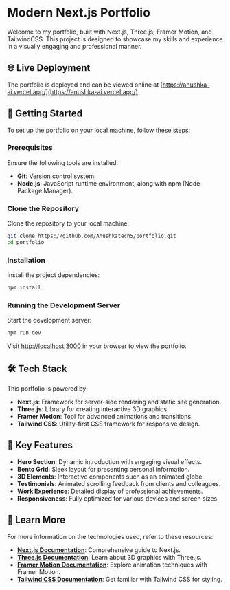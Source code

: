 # Modern Next.js Portfolio

Welcome to my portfolio, built with Next.js, Three.js, Framer Motion, and TailwindCSS. This project is designed to showcase my skills and experience in a visually engaging and professional manner.

## 🌐 Live Deployment

The portfolio is deployed and can be viewed online at [https://anushka-ai.vercel.app/](https://anushka-ai.vercel.app/).

## 🚀 Getting Started

To set up the portfolio on your local machine, follow these steps:

### Prerequisites

Ensure the following tools are installed:

- **Git**: Version control system.
- **Node.js**: JavaScript runtime environment, along with npm (Node Package Manager).

### Clone the Repository

Clone the repository to your local machine:

```bash
git clone https://github.com/Anushkatech5/portfolio.git
cd portfolio
```

### Installation

Install the project dependencies:

```bash
npm install
```

### Running the Development Server

Start the development server:

```bash
npm run dev
```

Visit [http://localhost:3000](http://localhost:3000) in your browser to view the portfolio.

## 🛠️ Tech Stack

This portfolio is powered by:

- **Next.js**: Framework for server-side rendering and static site generation.
- **Three.js**: Library for creating interactive 3D graphics.
- **Framer Motion**: Tool for advanced animations and transitions.
- **Tailwind CSS**: Utility-first CSS framework for responsive design.

## 🌟 Key Features

- **Hero Section**: Dynamic introduction with engaging visual effects.
- **Bento Grid**: Sleek layout for presenting personal information.
- **3D Elements**: Interactive components such as an animated globe.
- **Testimonials**: Animated scrolling feedback from clients and colleagues.
- **Work Experience**: Detailed display of professional achievements.
- **Responsiveness**: Fully optimized for various devices and screen sizes.

## 📄 Learn More

For more information on the technologies used, refer to these resources:

- **[Next.js Documentation](https://nextjs.org/docs)**: Comprehensive guide to Next.js.
- **[Three.js Documentation](https://threejs.org/docs/)**: Learn about 3D graphics with Three.js.
- **[Framer Motion Documentation](https://www.framer.com/motion/)**: Explore animation techniques with Framer Motion.
- **[Tailwind CSS Documentation](https://tailwindcss.com/docs)**: Get familiar with Tailwind CSS for styling.
